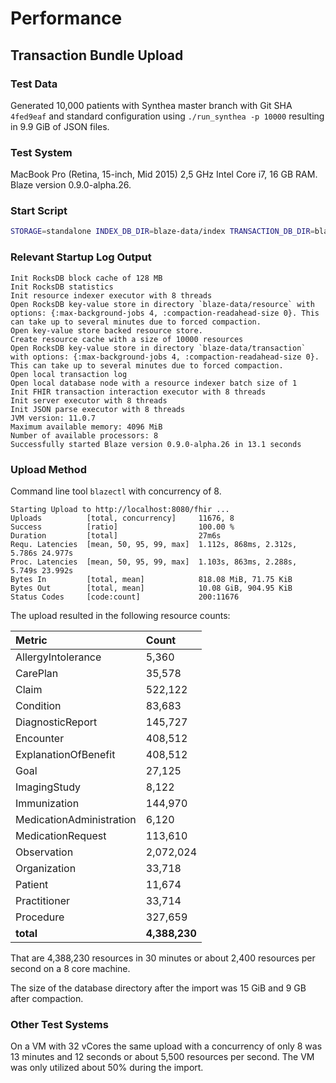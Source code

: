 # Performance

## Transaction Bundle Upload

### Test Data

Generated 10,000 patients with Synthea master branch with Git SHA `4fed9eaf` and standard configuration using `./run_synthea -p 10000` resulting in 9.9 GiB of JSON files.

### Test System

MacBook Pro \(Retina, 15-inch, Mid 2015\) 2,5 GHz Intel Core i7, 16 GB RAM. Blaze version 0.9.0-alpha.26.

### Start Script

```bash
STORAGE=standalone INDEX_DB_DIR=blaze-data/index TRANSACTION_DB_DIR=blaze-data/transaction RESOURCE_DB_DIR=blaze-data/resource DB_RESOURCE_INDEXER_THREADS=8 java -jar blaze-0.9.0-alpha.26-standalone.jar -m blaze.core
```

### Relevant Startup Log Output

```text
Init RocksDB block cache of 128 MB
Init RocksDB statistics
Init resource indexer executor with 8 threads
Open RocksDB key-value store in directory `blaze-data/resource` with options: {:max-background-jobs 4, :compaction-readahead-size 0}. This can take up to several minutes due to forced compaction.
Open key-value store backed resource store.
Create resource cache with a size of 10000 resources
Open RocksDB key-value store in directory `blaze-data/transaction` with options: {:max-background-jobs 4, :compaction-readahead-size 0}. This can take up to several minutes due to forced compaction.
Open local transaction log
Open local database node with a resource indexer batch size of 1
Init FHIR transaction interaction executor with 8 threads
Init server executor with 8 threads
Init JSON parse executor with 8 threads
JVM version: 11.0.7
Maximum available memory: 4096 MiB
Number of available processors: 8
Successfully started Blaze version 0.9.0-alpha.26 in 13.1 seconds
```

### Upload Method

Command line tool `blazectl` with concurrency of 8.

```text
Starting Upload to http://localhost:8080/fhir ...
Uploads          [total, concurrency]     11676, 8
Success          [ratio]                  100.00 %
Duration         [total]                  27m6s
Requ. Latencies  [mean, 50, 95, 99, max]  1.112s, 868ms, 2.312s, 5.786s 24.977s
Proc. Latencies  [mean, 50, 95, 99, max]  1.103s, 863ms, 2.288s, 5.749s 23.992s
Bytes In         [total, mean]            818.08 MiB, 71.75 KiB
Bytes Out        [total, mean]            10.08 GiB, 904.95 KiB
Status Codes     [code:count]             200:11676
```

The upload resulted in the following resource counts:

| Metric | Count |
| :--- | :--- |
| AllergyIntolerance | 5,360 |
| CarePlan | 35,578 |
| Claim | 522,122 |
| Condition | 83,683 |
| DiagnosticReport | 145,727 |
| Encounter | 408,512 |
| ExplanationOfBenefit | 408,512 |
| Goal | 27,125 |
| ImagingStudy | 8,122 |
| Immunization | 144,970 |
| MedicationAdministration | 6,120 |
| MedicationRequest | 113,610 |
| Observation | 2,072,024 |
| Organization | 33,718 |
| Patient | 11,674 |
| Practitioner | 33,714 |
| Procedure | 327,659 |
| **total** | **4,388,230** |

That are 4,388,230 resources in 30 minutes or about 2,400 resources per second on a 8 core machine.

The size of the database directory after the import was 15 GiB and 9 GB after compaction.

### Other Test Systems

On a VM with 32 vCores the same upload with a concurrency of only 8 was 13 minutes and 12 seconds or about 5,500 resources per second. The VM was only utilized about 50% during the import.


